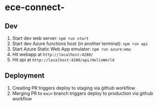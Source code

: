 # ece-connect-

## Dev

1. Start dev web server: `npm run start`
1. Start dev Azure functions host (in another terminal): `npm run api`
1. Start Azure Static Web App emulator: `npm run azure:emu`
1. Hit webapp at `http://localhost:4280/`
1. Hit api at `http://localhost:4280/api/HelloWorld`

## Deployment

1. Creating PR triggers deploy to staging via github workflow
1. Merging PR to `main` branch triggers deploy to production via github workflow